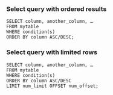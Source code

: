 ### Select query with ordered results
```
SELECT column, another_column, …
FROM mytable
WHERE condition(s)
ORDER BY column ASC/DESC;
```
### Select query with limited rows
```
SELECT column, another_column, …
FROM mytable
WHERE condition(s)
ORDER BY column ASC/DESC
LIMIT num_limit OFFSET num_offset;
```
